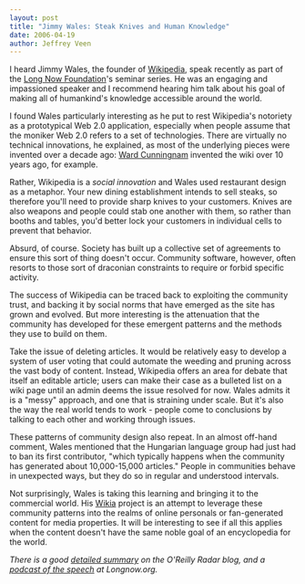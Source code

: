 ```yaml
---
layout: post
title: "Jimmy Wales: Steak Knives and Human Knowledge"
date: 2006-04-19
author: Jeffrey Veen
---
```

I heard Jimmy Wales, the founder of <a href="http://wikipedia.org/">Wikipedia</a>, speak recently as part of the <a href="http://longnow.org/">Long Now Foundation</a>'s seminar series. He was an engaging and impassioned speaker and I recommend hearing him talk about his goal of making all of humankind's knowledge accessible around the world.  

I found Wales particularly interesting as he put to rest Wikipedia's notoriety as a prototypical Web 2.0 application, especially when people assume that the moniker Web 2.0 refers to a set of technologies. There are virtually no technical innovations, he explained, as most of the underlying pieces were invented over a decade ago: <a href="http://c2.com/ward/">Ward Cunningnam</a> invented the wiki over 10 years ago, for example.

Rather, Wikipedia is a <em>social innovation</em> and Wales used restaurant design as a metaphor. Your new dining establishment intends to sell steaks, so therefore you'll need to provide sharp knives to your customers. Knives are also weapons and people could stab one another with them, so rather than booths and tables, you'd better lock your customers in individual cells to prevent that behavior.

Absurd, of course. Society has built up a collective set of agreements to ensure this sort of thing doesn't occur. Community software, however, often resorts to those sort of draconian constraints to require or forbid specific activity.

The success of Wikipedia can be traced back to exploiting the community trust, and backing it by social norms that have emerged as the site has grown and evolved.  But more interesting is the attenuation that the community has developed for these emergent patterns and the methods they use to build on them.

Take the issue of deleting articles. It would be relatively easy to develop a system of user voting that could automate the weeding and pruning across the vast body of content. Instead, Wikipedia offers an area for debate that itself an editable article; users can make their case as a bulleted list on a wiki page until an admin deems the issue resolved for now. Wales admits it is a "messy" approach, and one that is straining under scale. But it's also the way the real world tends to work - people come to conclusions by talking to each other and working through issues.

These patterns of community design also repeat. In an almost off-hand comment, Wales mentioned that the Hungarian language group had just had to ban its first contributor, "which typically happens when the community has generated about 10,000-15,000 articles." People in communities behave in unexpected ways, but they do so in regular and understood intervals.

Not surprisingly, Wales is taking this learning and bringing it to the commercial world. His <a href="http://www.wikia.com/wiki/Wikia">Wikia</a> project is an attempt to leverage these community patterns into the realms of online personals or fan-generated content for media properties. It will be interesting to see if all this applies when the content doesn't have the same noble goal of an encyclopedia for the world.

<em>There is a good <a href="http://radar.oreilly.com/archives/2006/04/wikipedia_and_the_future_of_fr.html">detailed summary</a> on the O'Reilly Radar blog, and a <a href="http://www.longnow.org/shop/free-downloads/seminars/">podcast of the speech</a> at Longnow.org.</em>
